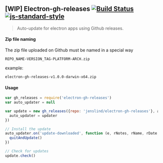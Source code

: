 ## [WIP] Electron-gh-releases [![Build Status](https://travis-ci.org/jenslind/electron-gh-releases.svg?branch=master)](https://travis-ci.org/jenslind/electron-gh-releases) [![js-standard-style](https://img.shields.io/badge/code%20style-standard-brightgreen.svg?style=flat)](https://github.com/feross/standard)
> Auto-update for electron apps using Github releases.

#### Zip file naming
The zip file uploaded on Github must be named in a special way
```
REPO_NAME-VERSION_TAG-PLATFORM-ARCH.zip
```
example:
```
electron-gh-releases-v1.0.0-darwin-x64.zip
```

#### Usage
```javascript
var gh_releases = require('electron-gh-releases')
var auto_updater = null

var update = new gh_releases({repo: 'jenslind/electron-gh-releases'}, app, function (updater) {
  auto_updater = updater
})

// Install the update
auto_updater.on('update-downloaded', function (e, rNotes, rName, rDate, uUrl, quitAndUpdate) {
  quitAndUpdate()
})

// Check for updates
update.check()
```
